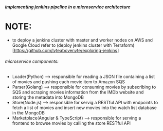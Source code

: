 ##### implementing jenkins pipeline in a microservice architecture
# NOTE:
- to deploy a jenkins cluster with master and worker nodes on AWS and Google Cloud refer to (deploy jenkins cluster with Terraform)[https://github.com/lyteabovenyte/exploring-jenkins]

###### microservice components:
- Loader(Python) --> responsible for reading a JSON file containing a list of movies and pushing each movie item to Amazon SQS
- Parser(Golang) --> responsible for consuming movies by subscribing to SQS and scraping movies information from the IMDb website and storing the metadata into MongoDB
- Store(Node.js) --> responsible for servig a RESTful API with endpoints to fetch a list of movies and insert new movies into the watch list database in the MongoDB
- Marketplace(Angular & TypeScript) --> responsible for serving a frontend to browse movies by calling the store RESTful API